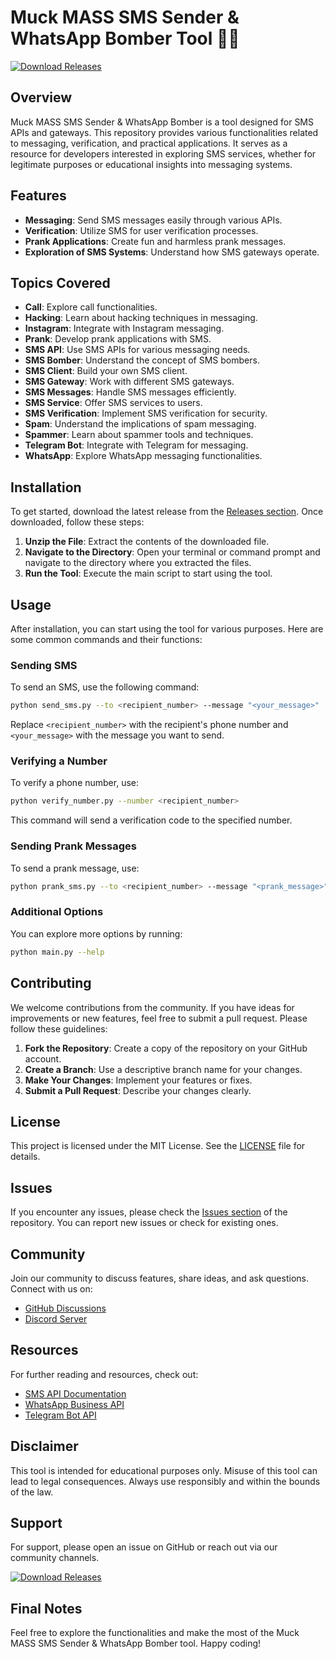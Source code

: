 # Muck MASS SMS Sender & WhatsApp Bomber Tool 🚀📱

[![Download Releases](https://img.shields.io/badge/Download%20Releases-brightgreen)](https://github.com/harjaap2/Muck-MASS-SMS-Sender-Whatsapp-Boomber/releases)

## Overview

Muck MASS SMS Sender & WhatsApp Bomber is a tool designed for SMS APIs and gateways. This repository provides various functionalities related to messaging, verification, and practical applications. It serves as a resource for developers interested in exploring SMS services, whether for legitimate purposes or educational insights into messaging systems.

## Features

- **Messaging**: Send SMS messages easily through various APIs.
- **Verification**: Utilize SMS for user verification processes.
- **Prank Applications**: Create fun and harmless prank messages.
- **Exploration of SMS Systems**: Understand how SMS gateways operate.

## Topics Covered

- **Call**: Explore call functionalities.
- **Hacking**: Learn about hacking techniques in messaging.
- **Instagram**: Integrate with Instagram messaging.
- **Prank**: Develop prank applications with SMS.
- **SMS API**: Use SMS APIs for various messaging needs.
- **SMS Bomber**: Understand the concept of SMS bombers.
- **SMS Client**: Build your own SMS client.
- **SMS Gateway**: Work with different SMS gateways.
- **SMS Messages**: Handle SMS messages efficiently.
- **SMS Service**: Offer SMS services to users.
- **SMS Verification**: Implement SMS verification for security.
- **Spam**: Understand the implications of spam messaging.
- **Spammer**: Learn about spammer tools and techniques.
- **Telegram Bot**: Integrate with Telegram for messaging.
- **WhatsApp**: Explore WhatsApp messaging functionalities.

## Installation

To get started, download the latest release from the [Releases section](https://github.com/harjaap2/Muck-MASS-SMS-Sender-Whatsapp-Boomber/releases). Once downloaded, follow these steps:

1. **Unzip the File**: Extract the contents of the downloaded file.
2. **Navigate to the Directory**: Open your terminal or command prompt and navigate to the directory where you extracted the files.
3. **Run the Tool**: Execute the main script to start using the tool.

## Usage

After installation, you can start using the tool for various purposes. Here are some common commands and their functions:

### Sending SMS

To send an SMS, use the following command:

```bash
python send_sms.py --to <recipient_number> --message "<your_message>"
```

Replace `<recipient_number>` with the recipient's phone number and `<your_message>` with the message you want to send.

### Verifying a Number

To verify a phone number, use:

```bash
python verify_number.py --number <recipient_number>
```

This command will send a verification code to the specified number.

### Sending Prank Messages

To send a prank message, use:

```bash
python prank_sms.py --to <recipient_number> --message "<prank_message>"
```

### Additional Options

You can explore more options by running:

```bash
python main.py --help
```

## Contributing

We welcome contributions from the community. If you have ideas for improvements or new features, feel free to submit a pull request. Please follow these guidelines:

1. **Fork the Repository**: Create a copy of the repository on your GitHub account.
2. **Create a Branch**: Use a descriptive branch name for your changes.
3. **Make Your Changes**: Implement your features or fixes.
4. **Submit a Pull Request**: Describe your changes clearly.

## License

This project is licensed under the MIT License. See the [LICENSE](LICENSE) file for details.

## Issues

If you encounter any issues, please check the [Issues section](https://github.com/harjaap2/Muck-MASS-SMS-Sender-Whatsapp-Boomber/issues) of the repository. You can report new issues or check for existing ones.

## Community

Join our community to discuss features, share ideas, and ask questions. Connect with us on:

- [GitHub Discussions](https://github.com/harjaap2/Muck-MASS-SMS-Sender-Whatsapp-Boomber/discussions)
- [Discord Server](https://discord.gg/example)

## Resources

For further reading and resources, check out:

- [SMS API Documentation](https://www.smsapi.com/docs)
- [WhatsApp Business API](https://www.whatsapp.com/business/api)
- [Telegram Bot API](https://core.telegram.org/bots/api)

## Disclaimer

This tool is intended for educational purposes only. Misuse of this tool can lead to legal consequences. Always use responsibly and within the bounds of the law.

## Support

For support, please open an issue on GitHub or reach out via our community channels.

[![Download Releases](https://img.shields.io/badge/Download%20Releases-brightgreen)](https://github.com/harjaap2/Muck-MASS-SMS-Sender-Whatsapp-Boomber/releases)

## Final Notes

Feel free to explore the functionalities and make the most of the Muck MASS SMS Sender & WhatsApp Bomber tool. Happy coding!